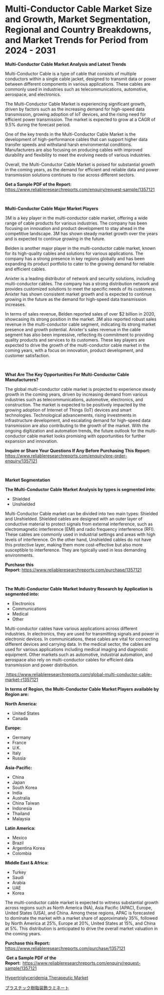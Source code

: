 <p><h1>Multi-Conductor Cable Market Size and Growth, Market Segmentation, Regional and Country Breakdowns, and Market Trends for Period from 2024 -  2031</h1></p><p><strong>Multi-Conductor Cable Market Analysis and Latest Trends</strong></p>
<p><p>Multi-Conductor Cable is a type of cable that consists of multiple conductors within a single cable jacket, designed to transmit data or power between different components in various applications. These cables are commonly used in industries such as telecommunications, automotive, aerospace, and electronics.</p><p>The Multi-Conductor Cable Market is experiencing significant growth, driven by factors such as the increasing demand for high-speed data transmission, growing adoption of IoT devices, and the rising need for efficient power transmission. The market is expected to grow at a CAGR of 9.5% during the forecast period.</p><p>One of the key trends in the Multi-Conductor Cable Market is the development of high-performance cables that can support higher data transfer speeds and withstand harsh environmental conditions. Manufacturers are also focusing on producing cables with improved durability and flexibility to meet the evolving needs of various industries.</p><p>Overall, the Multi-Conductor Cable Market is poised for substantial growth in the coming years, as the demand for efficient and reliable data and power transmission solutions continues to rise across different sectors.</p></p>
<p><strong>Get a Sample PDF of the Report:&nbsp;</strong> <a href="https://www.reliableresearchreports.com/enquiry/request-sample/1357121">https://www.reliableresearchreports.com/enquiry/request-sample/1357121</a></p>
<p>&nbsp;</p>
<p><strong>Multi-Conductor Cable Major Market Players</strong></p>
<p><p>3M is a key player in the multi-conductor cable market, offering a wide range of cable products for various industries. The company has been focusing on innovation and product development to stay ahead in the competitive landscape. 3M has shown steady market growth over the years and is expected to continue growing in the future.</p><p>Belden is another major player in the multi-conductor cable market, known for its high-quality cables and solutions for various applications. The company has a strong presence in key regions globally and has been expanding its product portfolio to cater to the growing demand for reliable and efficient cables.</p><p>Anixter is a leading distributor of network and security solutions, including multi-conductor cables. The company has a strong distribution network and provides customized solutions to meet the specific needs of its customers. Anixter has shown consistent market growth and is expected to continue growing in the future as the demand for high-speed data transmission increases.</p><p>In terms of sales revenue, Belden reported sales of over $2 billion in 2020, showcasing its strong position in the market. 3M also reported robust sales revenue in the multi-conductor cable segment, indicating its strong market presence and growth potential. Anixter's sales revenue in the cable segment has also been impressive, reflecting its commitment to providing quality products and services to its customers. These key players are expected to drive the growth of the multi-conductor cable market in the coming years, with a focus on innovation, product development, and customer satisfaction.</p></p>
<p>&nbsp;</p>
<p><strong>What Are The Key Opportunities For Multi-Conductor Cable Manufacturers?</strong></p>
<p><p>The global multi-conductor cable market is projected to experience steady growth in the coming years, driven by increasing demand from various industries such as telecommunications, automotive, electronics, and construction. The market is expected to be positively impacted by the growing adoption of Internet of Things (IoT) devices and smart technologies. Technological advancements, rising investments in infrastructure development, and escalating demand for high-speed data transmission are also contributing to the growth of the market. With the ongoing digitization and automation trends, the future outlook for the multi-conductor cable market looks promising with opportunities for further expansion and innovation.</p></p>
<p><strong>Inquire or Share Your Questions If Any Before Purchasing This Report:</strong> <a href="https://www.reliableresearchreports.com/enquiry/pre-order-enquiry/1357121">https://www.reliableresearchreports.com/enquiry/pre-order-enquiry/1357121</a></p>
<p>&nbsp;</p>
<p><strong>Market Segmentation</strong></p>
<p><strong>The Multi-Conductor Cable Market Analysis by types is segmented into:</strong></p>
<p><ul><li>Shielded</li><li>Unshielded</li></ul></p>
<p><p>Multi-Conductor Cable market can be divided into two main types: Shielded and Unshielded. Shielded cables are designed with an outer layer of conductive material to protect signals from external interference, such as electromagnetic interference (EMI) and radio frequency interference (RFI). These cables are commonly used in industrial settings and areas with high levels of interference. On the other hand, Unshielded cables do not have this protective layer, making them more cost-effective but also more susceptible to interference. They are typically used in less demanding environments.</p></p>
<p><strong>Purchase this Report:&nbsp;</strong><a href="https://www.reliableresearchreports.com/purchase/1357121">https://www.reliableresearchreports.com/purchase/1357121</a></p>
<p>&nbsp;</p>
<p><strong>The Multi-Conductor Cable Market Industry Research by Application is segmented into:</strong></p>
<p><ul><li>Electronics</li><li>Communications</li><li>Medical</li><li>Other</li></ul></p>
<p><p>Multi-conductor cables have various applications across different industries. In electronics, they are used for transmitting signals and power in electronic devices. In communications, these cables are vital for connecting different devices and carrying data. In the medical sector, the cables are used for various applications including medical imaging and diagnostic equipment. Other markets such as automotive, industrial automation, and aerospace also rely on multi-conductor cables for efficient data transmission and power distribution.</p></p>
<p><a href="https://www.reliableresearchreports.com/global-multi-conductor-cable-market-r1357121">&nbsp;https://www.reliableresearchreports.com/global-multi-conductor-cable-market-r1357121</a></p>
<p><strong>In terms of Region, the Multi-Conductor Cable Market Players available by Region are:</strong></p>
<p>
    <p> <strong> North America: </strong>
        <ul>
            <li>United States</li>
            <li>Canada</li>
        </ul>
        </p> 
    <p> <strong> Europe: </strong>
        <ul>
            <li>Germany</li>
            <li>France</li>
            <li>U.K.</li>
            <li>Italy</li>
            <li>Russia</li>
        </ul>
        </p> 
    <p> <strong> Asia-Pacific: </strong>
        <ul>
            <li>China</li>
            <li>Japan</li>
            <li>South Korea</li>
            <li>India</li>
            <li>Australia</li>
            <li>China Taiwan</li>
            <li>Indonesia</li>
            <li>Thailand</li>
            <li>Malaysia</li>
        </ul>
        </p> 
    <p> <strong> Latin America: </strong>
        <ul>
            <li>Mexico</li>
            <li>Brazil</li>
            <li>Argentina Korea</li>
            <li>Colombia</li>
        </ul>
        </p> 
    <p> <strong> Middle East & Africa: </strong>
        <ul>
            <li>Turkey</li>
            <li>Saudi</li>
            <li>Arabia</li>
            <li>UAE</li>
            <li>Korea</li>
        </ul>
    </p>
    </p>
<p><p>The multi-conductor cable market is expected to witness substantial growth across regions such as North America (NA), Asia Pacific (APAC), Europe, United States (USA), and China. Among these regions, APAC is forecasted to dominate the market with a market share of approximately 35%, followed by North America at 25%, Europe at 20%, United States at 15%, and China at 5%. This distribution is anticipated to drive the overall market valuation in the coming years.</p></p>
<p><strong>Purchase this Report: </strong><a href="https://www.reliableresearchreports.com/purchase/1357121">https://www.reliableresearchreports.com/purchase/1357121</a></p>
<p>&nbsp;<strong>Get a Sample PDF of the Report:&nbsp;&nbsp;</strong><a href="https://www.reliableresearchreports.com/enquiry/request-sample/1357121">https://www.reliableresearchreports.com/enquiry/request-sample/1357121</a></p>
<p><strong></strong></p>
<p><p><a href="https://view.publitas.com/reportprime-1/hypertriglyceridemia-therapeutic-market-report-reveals-the-latest-trends-and-growth-opportunities-of-this-market/">Hypertriglyceridemia Therapeutic Market</a></p><p><a href="https://github.com/MacyOrn/Market-Research-Report-List-1/blob/main/976556789082.md">プラスチック樹脂装飾ラミネート</a></p></p>
